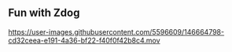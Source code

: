 ## Fun with Zdog

https://user-images.githubusercontent.com/5596609/146664798-cd32ceea-e191-4a36-bf22-f40f0f42b8c4.mov
